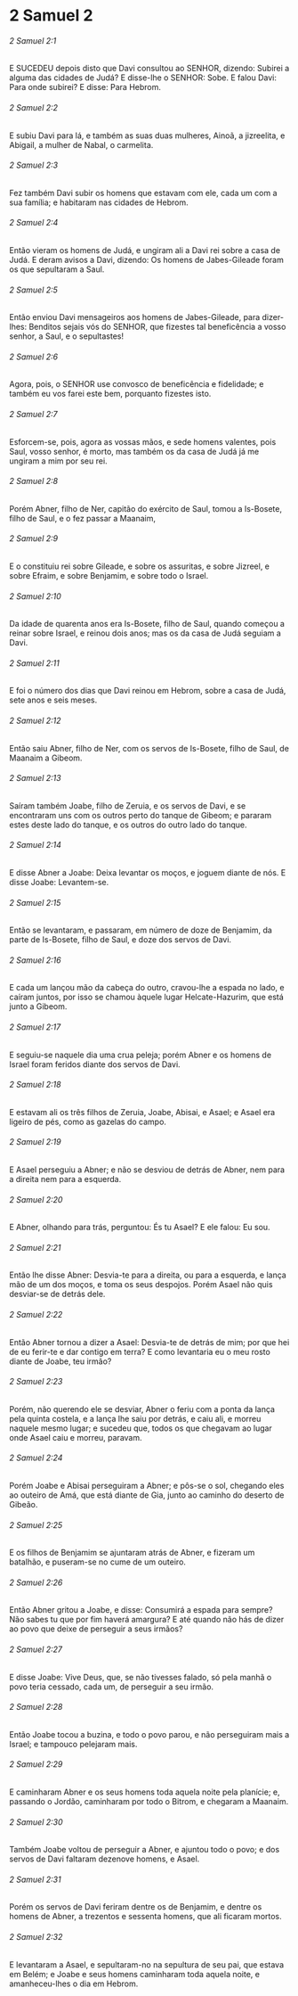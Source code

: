 # 2 Samuel 2

###### 2 Samuel 2:1

E SUCEDEU depois disto que Davi consultou ao SENHOR, dizendo: Subirei a alguma das cidades de Judá? E disse-lhe o SENHOR: Sobe. E falou Davi: Para onde subirei? E disse: Para Hebrom.

###### 2 Samuel 2:2

E subiu Davi para lá, e também as suas duas mulheres, Ainoã, a jizreelita, e Abigail, a mulher de Nabal, o carmelita.

###### 2 Samuel 2:3

Fez também Davi subir os homens que estavam com ele, cada um com a sua família; e habitaram nas cidades de Hebrom.

###### 2 Samuel 2:4

Então vieram os homens de Judá, e ungiram ali a Davi rei sobre a casa de Judá. E deram avisos a Davi, dizendo: Os homens de Jabes-Gileade foram os que sepultaram a Saul.

###### 2 Samuel 2:5

Então enviou Davi mensageiros aos homens de Jabes-Gileade, para dizer-lhes: Benditos sejais vós do SENHOR, que fizestes tal beneficência a vosso senhor, a Saul, e o sepultastes!

###### 2 Samuel 2:6

Agora, pois, o SENHOR use convosco de beneficência e fidelidade; e também eu vos farei este bem, porquanto fizestes isto.

###### 2 Samuel 2:7

Esforcem-se, pois, agora as vossas mãos, e sede homens valentes, pois Saul, vosso senhor, é morto, mas também os da casa de Judá já me ungiram a mim por seu rei.

###### 2 Samuel 2:8

Porém Abner, filho de Ner, capitão do exército de Saul, tomou a Is-Bosete, filho de Saul, e o fez passar a Maanaim,

###### 2 Samuel 2:9

E o constituiu rei sobre Gileade, e sobre os assuritas, e sobre Jizreel, e sobre Efraim, e sobre Benjamim, e sobre todo o Israel.

###### 2 Samuel 2:10

Da idade de quarenta anos era Is-Bosete, filho de Saul, quando começou a reinar sobre Israel, e reinou dois anos; mas os da casa de Judá seguiam a Davi.

###### 2 Samuel 2:11

E foi o número dos dias que Davi reinou em Hebrom, sobre a casa de Judá, sete anos e seis meses.

###### 2 Samuel 2:12

Então saiu Abner, filho de Ner, com os servos de Is-Bosete, filho de Saul, de Maanaim a Gibeom.

###### 2 Samuel 2:13

Saíram também Joabe, filho de Zeruia, e os servos de Davi, e se encontraram uns com os outros perto do tanque de Gibeom; e pararam estes deste lado do tanque, e os outros do outro lado do tanque.

###### 2 Samuel 2:14

E disse Abner a Joabe: Deixa levantar os moços, e joguem diante de nós. E disse Joabe: Levantem-se.

###### 2 Samuel 2:15

Então se levantaram, e passaram, em número de doze de Benjamim, da parte de Is-Bosete, filho de Saul, e doze dos servos de Davi.

###### 2 Samuel 2:16

E cada um lançou mão da cabeça do outro, cravou-lhe a espada no lado, e caíram juntos, por isso se chamou àquele lugar Helcate-Hazurim, que está junto a Gibeom.

###### 2 Samuel 2:17

E seguiu-se naquele dia uma crua peleja; porém Abner e os homens de Israel foram feridos diante dos servos de Davi.

###### 2 Samuel 2:18

E estavam ali os três filhos de Zeruia, Joabe, Abisai, e Asael; e Asael era ligeiro de pés, como as gazelas do campo.

###### 2 Samuel 2:19

E Asael perseguiu a Abner; e não se desviou de detrás de Abner, nem para a direita nem para a esquerda.

###### 2 Samuel 2:20

E Abner, olhando para trás, perguntou: És tu Asael? E ele falou: Eu sou.

###### 2 Samuel 2:21

Então lhe disse Abner: Desvia-te para a direita, ou para a esquerda, e lança mão de um dos moços, e toma os seus despojos. Porém Asael não quis desviar-se de detrás dele.

###### 2 Samuel 2:22

Então Abner tornou a dizer a Asael: Desvia-te de detrás de mim; por que hei de eu ferir-te e dar contigo em terra? E como levantaria eu o meu rosto diante de Joabe, teu irmão?

###### 2 Samuel 2:23

Porém, não querendo ele se desviar, Abner o feriu com a ponta da lança pela quinta costela, e a lança lhe saiu por detrás, e caiu ali, e morreu naquele mesmo lugar; e sucedeu que, todos os que chegavam ao lugar onde Asael caiu e morreu, paravam.

###### 2 Samuel 2:24

Porém Joabe e Abisai perseguiram a Abner; e pôs-se o sol, chegando eles ao outeiro de Amá, que está diante de Gia, junto ao caminho do deserto de Gibeão.

###### 2 Samuel 2:25

E os filhos de Benjamim se ajuntaram atrás de Abner, e fizeram um batalhão, e puseram-se no cume de um outeiro.

###### 2 Samuel 2:26

Então Abner gritou a Joabe, e disse: Consumirá a espada para sempre? Não sabes tu que por fim haverá amargura? E até quando não hás de dizer ao povo que deixe de perseguir a seus irmãos?

###### 2 Samuel 2:27

E disse Joabe: Vive Deus, que, se não tivesses falado, só pela manhã o povo teria cessado, cada um, de perseguir a seu irmão.

###### 2 Samuel 2:28

Então Joabe tocou a buzina, e todo o povo parou, e não perseguiram mais a Israel; e tampouco pelejaram mais.

###### 2 Samuel 2:29

E caminharam Abner e os seus homens toda aquela noite pela planície; e, passando o Jordão, caminharam por todo o Bitrom, e chegaram a Maanaim.

###### 2 Samuel 2:30

Também Joabe voltou de perseguir a Abner, e ajuntou todo o povo; e dos servos de Davi faltaram dezenove homens, e Asael.

###### 2 Samuel 2:31

Porém os servos de Davi feriram dentre os de Benjamim, e dentre os homens de Abner, a trezentos e sessenta homens, que ali ficaram mortos.

###### 2 Samuel 2:32

E levantaram a Asael, e sepultaram-no na sepultura de seu pai, que estava em Belém; e Joabe e seus homens caminharam toda aquela noite, e amanheceu-lhes o dia em Hebrom.

